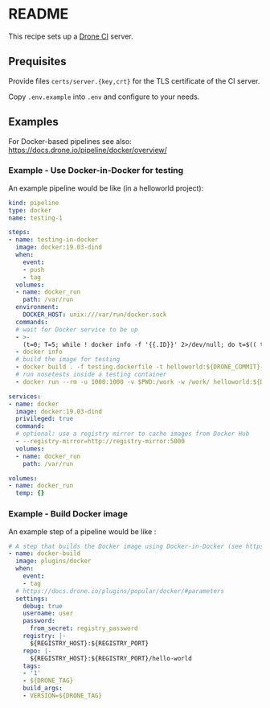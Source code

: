 # README

This recipe sets up a [Drone CI](https://docs.drone.io/) server.

## Prequisites

Provide files `certs/server.{key,crt}` for the TLS certificate of the CI server.

Copy `.env.example` into `.env` and configure to your needs.

## Examples

For Docker-based pipelines see also: https://docs.drone.io/pipeline/docker/overview/

### Example - Use Docker-in-Docker for testing

An example pipeline would be like (in a helloworld project):
```yml
kind: pipeline
type: docker
name: testing-1

steps:
- name: testing-in-docker
  image: docker:19.03-dind
  when:
    event:
    - push
    - tag
  volumes:
  - name: docker_run
    path: /var/run
  environment:
    DOCKER_HOST: unix:///var/run/docker.sock
  commands:
  # wait for Docker service to be up
  - >-
    (t=0; T=5; while ! docker info -f '{{.ID}}' 2>/dev/null; do t=$(( t + 1 )); test ${t} -ne ${T}; sleep 1; done)
  - docker info
  # build the image for testing
  - docker build . -f testing.dockerfile -t helloworld:${DRONE_COMMIT}-testing
  # run nosetests inside a testing container
  - docker run --rm -u 1000:1000 -v $PWD:/work -w /work/ helloworld:${DRONE_COMMIT}-testing

services:
- name: docker
  image: docker:19.03-dind
  privileged: true
  command:
  # optional: use a registry mirror to cache images from Docker Hub
  - --registry-mirror=http://registry-mirror:5000
  volumes:
  - name: docker_run
    path: /var/run

volumes:
- name: docker_run
  temp: {}
```

### Example - Build Docker image

An example step of a pipeline would be like :
```yml
# A step that builds the Docker image using Docker-in-Docker (see https://docs.drone.io/plugins/popular/docker/)
- name: docker-build
  image: plugins/docker
  when:
    event:
    - tag
  # https://docs.drone.io/plugins/popular/docker/#parameters
  settings:
    debug: true
    username: user
    password:
      from_secret: registry_password
    registry: |-
      ${REGISTRY_HOST}:${REGISTRY_PORT}
    repo: |-
      ${REGISTRY_HOST}:${REGISTRY_PORT}/hello-world
    tags:
    - '1'
    - ${DRONE_TAG}
    build_args:
    - VERSION=${DRONE_TAG}

```

